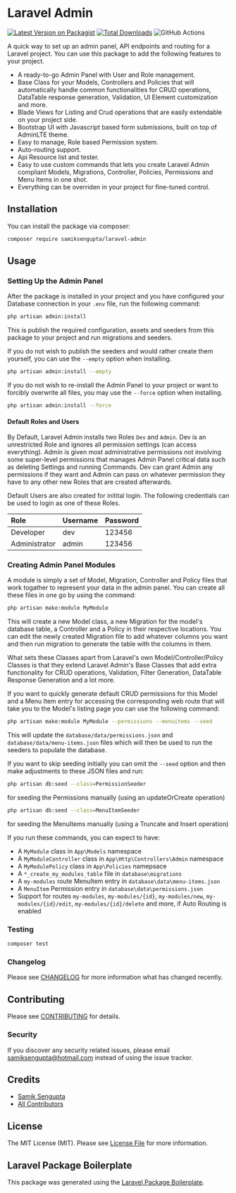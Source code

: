 # Laravel Admin

[![Latest Version on Packagist](https://img.shields.io/packagist/v/samiksengupta/laravel-admin.svg?style=flat-square)](https://packagist.org/packages/samiksengupta/laravel-admin)
[![Total Downloads](https://img.shields.io/packagist/dt/samiksengupta/laravel-admin.svg?style=flat-square)](https://packagist.org/packages/samiksengupta/laravel-admin)
![GitHub Actions](https://github.com/samiksengupta/laravel-admin/actions/workflows/main.yml/badge.svg)

A quick way to set up an admin panel, API endpoints and routing for a Laravel project. You can use this package to add the following features to your project.

* A ready-to-go Admin Panel with User and Role management.
* Base Class for your Models, Controllers and Policies that will automatically handle common functionalities for CRUD operations, DataTable response generation, Validation, UI Element customization and more.
* Blade Views for Listing and Crud operations that are easily extendable on your project side.
* Bootstrap UI with Javascript based form submissions, built on top of AdminLTE theme.
* Easy to manage, Role based Permission system.
* Auto-routing support.
* Api Resource list and tester.
* Easy to use custom commands that lets you create Laravel Admin compliant Models, Migrations, Controller, Policies, Permissions and Menu Items in one shot.
* Everything can be overriden in your project for fine-tuned control.


## Installation

You can install the package via composer:

```bash
composer require samiksengupta/laravel-admin
```

## Usage

### Setting Up the Admin Panel

After the package is installed in your project and you have configured your Database connection in your `.env` file, run the following command:

```bash
php artisan admin:install
```

This is publish the required configuration, assets and seeders from this package to your project and run migrations and seeders.

If you do not wish to publish the seeders and would rather create them yourself, you can use the `--empty` option when installing.

```bash
php artisan admin:install --empty
```

If you do not wish to re-install the Admin Panel to your project or want to forcibly overwrite all files, you may use the `--force` option when installing.

```bash
php artisan admin:install --force
```

#### Default Roles and Users

By Default, Laravel Admin installs two Roles `Dev` and `Admin`. Dev is an unrestricted Role and ignores all permission settings (can access everything). Admin is given most administrative permissions not involving some super-level permissions that manages Admin Panel critical data such as deleting Settings and running Commands. Dev can grant Admin any permissions if they want and Admin can pass on whatever permission they have to any other new Roles that are created afterwards.

Default Users are also created for initital login. The following credentials can be used to login as one of these Roles.

Role          | Username       | Password
| :---        | :---           | :---
Developer     | dev            | 123456
Administrator | admin          | 123456


### Creating Admin Panel Modules

A module is simply a set of Model, Migration, Controller and Policy files that work togather to represent your data in the admin panel. You can create all these files in one go by using the command:

```bash
php artisan make:module MyModule
```

This will create a new Model class, a new Migration for the model's database table, a Controller and a Policy in their respective locations. You can edit the newly created Migration file to add whatever columns you want and then run migration to generate the table with the columns in them.

What sets these Classes apart from Laravel's own Model/Controller/Policy Classes is that they extend Laravel Admin's Base Classes that add extra functionality for CRUD operations, Validation, Filter Generation, DataTable Response Generation and a lot more.

If you want to quickly generate default CRUD permissions for this Model and a Menu Item entry for accessing the corresponding web route that will take you to the Model's listing page you can use the following command:

```bash
php artisan make:module MyModule --permissions --menuitems --seed
```

This will update the `database/data/permissions.json` and `database/data/menu-items.json` files which will then be used to run the seeders to populate the database. 

If you want to skip seeding initially you can omit the `--seed` option and then make adjustments to these JSON files and run:

```bash
php artisan db:seed --class=PermissionSeeder
```

for seeding the Permissions manually (using an updateOrCreate operation)

```bash
php artisan db:seed --class=MenuItemSeeder
```

for seeding the MenuItems manually (using a Truncate and Insert operation)

If you run these commands, you can expect to have:

* A `MyModule` class in `App\Models` namespace
* A `MyModuleController` class in `App\Http\Controllers\Admin` namespace
* A `MyModulePolicy` class in `App\Policies` namepsace
* A `*_create_my_modules_table` file in `database\migrations`
* A `my-modules` route MenuItem entry in `database\data\menu-items.json`
* A `MenuItem` Permission entry in `database\data\permissions.json`
* Support for routes `my-modules`, `my-modules/{id}`, `my-modules/new`, `my-modules/{id}/edit`, `my-modules/{id}/delete` and more, if Auto Routing is enabled

### Testing

```bash
composer test
```

### Changelog

Please see [CHANGELOG](CHANGELOG.md) for more information what has changed recently.

## Contributing

Please see [CONTRIBUTING](CONTRIBUTING.md) for details.

### Security

If you discover any security related issues, please email samiksengupta@hotmail.com instead of using the issue tracker.

## Credits

-   [Samik Sengupta](https://github.com/samiksengupta)
-   [All Contributors](../../contributors)

## License

The MIT License (MIT). Please see [License File](LICENSE.md) for more information.

## Laravel Package Boilerplate

This package was generated using the [Laravel Package Boilerplate](https://laravelpackageboilerplate.com).
